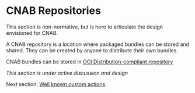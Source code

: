 # CNAB Repositories

This section is non-normative, but is here to articulate the design envisioned for CNAB.

A CNAB repository is a location where packaged bundles can be stored and shared. They can be created by anyone to distribute their own bundles.

CNAB bundles can be stored in [OCI Distribution-compliant repository](https://github.com/opencontainers/distribution-spec/blob/master/spec.md)

_This section is under active discussion and design_


Next section: [Well known custom actions](805-well-known-custom-actions.md)
